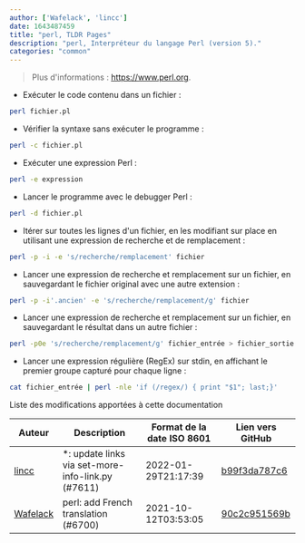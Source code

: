 ```yaml
---
author: ['Wafelack', 'lincc']
date: 1643487459
title: "perl, TLDR Pages"
description: "perl, Interpréteur du langage Perl (version 5)."
categories: "common"
---
```

> Plus d'informations : <https://www.perl.org>.

- Exécuter le code contenu dans un fichier :

```bash
perl fichier.pl
```

- Vérifier la syntaxe sans exécuter le programme :

```bash
perl -c fichier.pl
```

- Exécuter une expression Perl :

```bash
perl -e expression
```

- Lancer le programme avec le debugger Perl :

```bash
perl -d fichier.pl
```

- Itérer sur toutes les lignes d'un fichier, en les modifiant sur place en utilisant une expression de recherche et de remplacement :

```bash
perl -p -i -e 's/recherche/remplacement' fichier
```

- Lancer une expression de recherche et remplacement sur un fichier, en sauvegardant le fichier original avec une autre extension :

```bash
perl -p -i'.ancien' -e 's/recherche/remplacement/g' fichier
```

- Lancer une expression de recherche et remplacement sur un fichier, en sauvegardant le résultat dans un autre fichier :

```bash
perl -p0e 's/recherche/remplacement/g' fichier_entrée > fichier_sortie
```

- Lancer une expression régulière (RegEx) sur stdin, en affichant le premier groupe capturé pour chaque ligne :

```bash
cat fichier_entrée | perl -nle 'if (/regex/) { print "$1"; last;}'
```
Liste des modifications apportées à cette documentation


Auteur | Description | Format de la date ISO 8601 | Lien vers GitHub
------|-----|-----|-----
[lincc](mailto:46962923+blueskyson@users.noreply.github.com) | *: update links via set-more-info-link.py (#7611) | 2022-01-29T21:17:39 | [b99f3da787c6](https://github.com/tldr-pages/tldr/commit/b99f3da787c6f43a545b9cb5ebd8265b1367fbc4)
[Wafelack](mailto:wafelack@riseup.net) | perl: add French translation (#6700) | 2021-10-12T03:53:05 | [90c2c951569b](https://github.com/tldr-pages/tldr/commit/90c2c951569b225fa7d6927c4d18a714708ab068)

